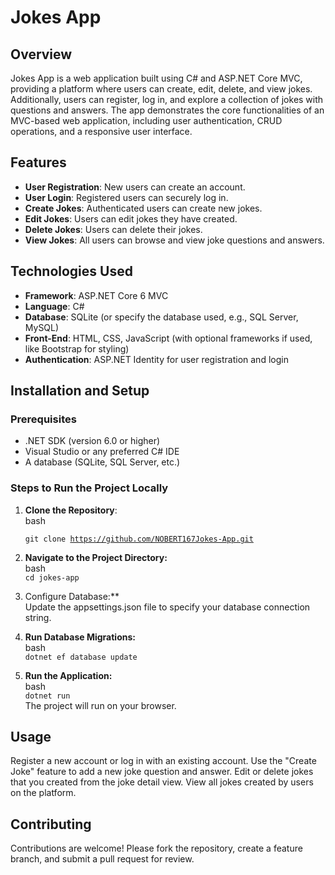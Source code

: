 # Jokes App

## Overview
Jokes App is a web application built using C# and ASP.NET Core MVC, providing a platform where users can create, edit, delete, and view jokes. Additionally, users can register, log in, and explore a collection of jokes with questions and answers. The app demonstrates the core functionalities of an MVC-based web application, including user authentication, CRUD operations, and a responsive user interface.

## Features
- **User Registration**: New users can create an account.
- **User Login**: Registered users can securely log in.
- **Create Jokes**: Authenticated users can create new jokes.
- **Edit Jokes**: Users can edit jokes they have created.
- **Delete Jokes**: Users can delete their jokes.
- **View Jokes**: All users can browse and view joke questions and answers.
  
## Technologies Used
- **Framework**: ASP.NET Core 6 MVC
- **Language**: C#
- **Database**: SQLite (or specify the database used, e.g., SQL Server, MySQL)
- **Front-End**: HTML, CSS, JavaScript (with optional frameworks if used, like Bootstrap for styling)
- **Authentication**: ASP.NET Identity for user registration and login

## Installation and Setup

### Prerequisites
- .NET SDK (version 6.0 or higher)
- Visual Studio or any preferred C# IDE
- A database (SQLite, SQL Server, etc.)

### Steps to Run the Project Locally
1. **Clone the Repository**: <br />
   bash <br />
   <code> git clone https://github.com/NOBERT167Jokes-App.git</code>
2. **Navigate to the Project Directory:** <br />
bash <br />
<code>cd jokes-app </code> <br />

3. Configure Database:** <br />
Update the appsettings.json file to specify your database connection string. <br />

4. **Run Database Migrations:** <br />
bash <br />
<code>dotnet ef database update</code> <br />

5. **Run the Application:** <br />
bash <br />
<code>dotnet run</code><br />
The project will run on your browser. <br />

## Usage 
Register a new account or log in with an existing account.
Use the "Create Joke" feature to add a new joke question and answer.
Edit or delete jokes that you created from the joke detail view.
View all jokes created by users on the platform.

## Contributing
Contributions are welcome! Please fork the repository, create a feature branch, and submit a pull request for review.
